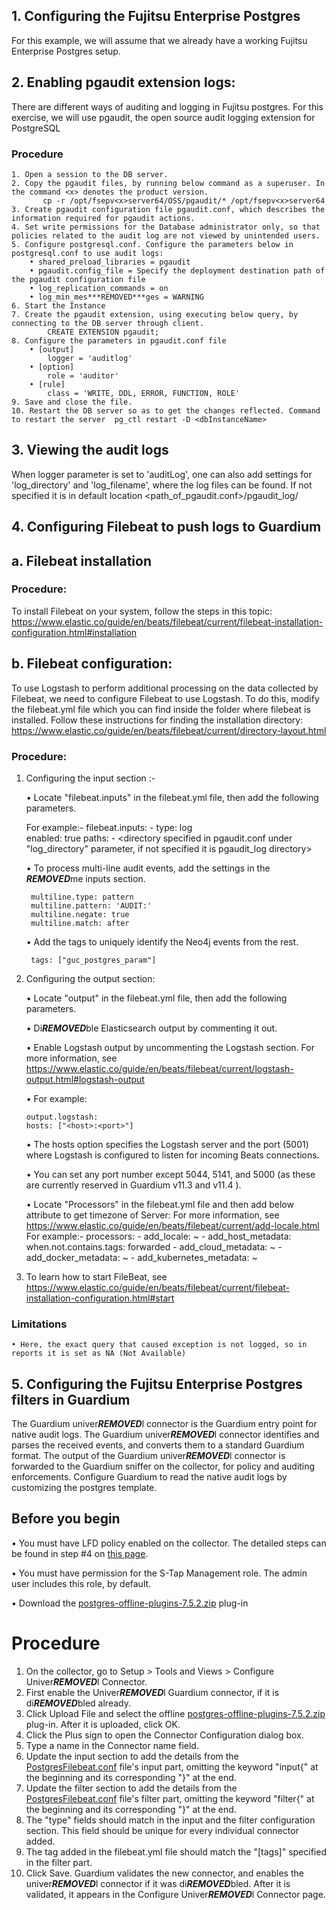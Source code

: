 ## 1. Configuring the Fujitsu Enterprise Postgres
For this example, we will assume that we already have a working Fujitsu Enterprise Postgres setup.

## 2. Enabling pgaudit extension logs:

There are different ways of auditing and logging in Fujitsu postgres. For this exercise, we will use pgaudit, the open
source audit logging extension for PostgreSQL 

### Procedure
	1. Open a session to the DB server.
	2. Copy the pgaudit files, by running below command as a superuser. In the command <x> denotes the product version.
	       cp -r /opt/fsepv<x>server64/OSS/pgaudit/* /opt/fsepv<x>server64
	3. Create pgaudit configuration file pgaudit.conf, which describes the information required for pgaudit actions.
	4. Set write permissions for the Database administrator only, so that policies related to the audit log are not viewed by unintended users.
	5. Configure postgresql.conf. Configure the parameters below in postgresql.conf to use audit logs:
		• shared_preload_libraries = pgaudit
		• pgaudit.config_file = Specify the deployment destination path of the pgaudit configuration file
		• log_replication_commands = on
		• log_min_mes***REMOVED***ges = WARNING
	6. Start the Instance
	7. Create the pgaudit extension, using executing below query, by connecting to the DB server through client.
			CREATE EXTENSION pgaudit;
	8. Configure the parameters in pgaudit.conf file
		• [output]
			logger = 'auditlog'
		• [option] 
			role = 'auditor'
		• [rule]
			class = 'WRITE, DDL, ERROR, FUNCTION, ROLE'
	9. Save and close the file.
	10. Restart the DB server so as to get the changes reflected. Command to restart the server  pg_ctl restart -D <dbInstanceName>

## 3. Viewing the audit logs

When logger parameter is set to 'auditLog', one can also add settings for 'log_directory' and 'log_filename', where the log files can be found. If not specified it is in default location <path_of_pgaudit.conf>/pgaudit_log/
	
## 4. Configuring Filebeat to push logs to Guardium

## a. Filebeat installation

### Procedure:

To install Filebeat on your system, follow the steps in this topic:
    https://www.elastic.co/guide/en/beats/filebeat/current/filebeat-installation-configuration.html#installation

## b. Filebeat configuration:

To use Logstash to perform additional processing on the data collected by Filebeat, we need to configure Filebeat to use Logstash. To do this, modify the filebeat.yml file which you can find inside the folder where filebeat is installed. Follow these instructions for finding the installation directory:
https://www.elastic.co/guide/en/beats/filebeat/current/directory-layout.html

### Procedure:

1. Configuring the input section :-

    • Locate "filebeat.inputs" in the filebeat.yml file, then add the following parameters.
																																														 
       
	For example:-
	   filebeat.inputs:
       - type: log   
       enabled: true
        paths:
       - <directory specified in pgaudit.conf under "log_directory" parameter, if not specified it is pgaudit_log directory>
	
	• To process multi-line audit events, add the settings in the ***REMOVED***me inputs section.
	
		multiline.type: pattern
		multiline.pattern: 'AUDIT:'
		multiline.negate: true
		multiline.match: after
	
	• Add the tags to uniquely identify the Neo4j events from the rest.
	
		tags: ["guc_postgres_param"]
	
 2. Configuring the output section:
	
	• Locate "output" in the filebeat.yml file, then add the following parameters.
					   
								

    • Di***REMOVED***ble Elasticsearch output by commenting it out.

	• Enable Logstash output by uncommenting the Logstash section. For more information, see https://www.elastic.co/guide/en/beats/filebeat/current/logstash-output.html#logstash-output

	• For example:

		output.logstash:
		hosts: ["<host>:<port>"]
	• The hosts option specifies the Logstash server and the port (5001) where Logstash is configured to listen for incoming Beats connections.

	• You can set any port number except 5044, 5141, and 5000 (as these are currently reserved in Guardium v11.3 and v11.4 ).
	
	• Locate "Processors" in the filebeat.yml file and then add below attribute to get timezone of Server:
	For more information, see https://www.elastic.co/guide/en/beats/filebeat/current/add-locale.html
	For example:-
       processors:
		- add_locale: ~
		- add_host_metadata:
			when.not.contains.tags: forwarded
		- add_cloud_metadata: ~
		- add_docker_metadata: ~
		- add_kubernetes_metadata: ~


3. To learn how to start FileBeat, see https://www.elastic.co/guide/en/beats/filebeat/current/filebeat-installation-configuration.html#start
	
	
### Limitations
	• Here, the exact query that caused exception is not logged, so in reports it is set as NA (Not Available)

	
## 5. Configuring the Fujitsu Enterprise Postgres filters in Guardium

The Guardium univer***REMOVED***l connector is the Guardium entry point for native audit logs. The Guardium univer***REMOVED***l connector identifies and parses the received events, and converts them to a standard Guardium format. The output of the Guardium univer***REMOVED***l connector is forwarded to the Guardium sniffer on the collector, for policy and auditing enforcements. Configure Guardium to read the native audit logs by customizing the postgres template.

## Before you begin
• You must have LFD policy enabled on the collector. The detailed steps can be found in step #4 on [this page](https://www.ibm.com/docs/en/guardium/11.4?topic=dpi-installing-testing-filter-input-plug-in-staging-guardium-system).

• You must have permission for the S-Tap Management role. The admin user includes this role, by default.
					 
• Download the [postgres-offline-plugins-7.5.2.zip](https://github.com/IBM/univer***REMOVED***l-connectors/blob/main/filter-plugin/logstash-filter-onPremPostgres-guardium/PostgresOverFilebeatPackage/postgres-offline-plugins-7.5.2.zip) plug-in

# Procedure
1. On the collector, go to Setup > Tools and Views > Configure Univer***REMOVED***l Connector.
2. First enable the Univer***REMOVED***l Guardium connector, if it is di***REMOVED***bled already.
3. Click Upload File and select the offline [postgres-offline-plugins-7.5.2.zip](https://github.com/IBM/univer***REMOVED***l-connectors/blob/main/filter-plugin/logstash-filter-onPremPostgres-guardium/PostgresOverFilebeatPackage/postgres-offline-plugins-7.5.2.zip)  plug-in. After it is uploaded, click OK.
4. Click the Plus sign to open the Connector Configuration dialog box.
5. Type a name in the Connector name field.
6. Update the input section to add the details from the [PostgresFilebeat.conf](https://github.com/IBM/univer***REMOVED***l-connectors/blob/main/filter-plugin/logstash-filter-onPremPostgres-guardium/PostgresFilebeat.conf) file's input part, omitting the keyword "input{" at the beginning and its corresponding "}" at the end.
7. Update the filter section to add the details from the [PostgresFilebeat.conf](https://github.com/IBM/univer***REMOVED***l-connectors/blob/main/filter-plugin/logstash-filter-onPremPostgres-guardium/PostgresFilebeat.conf) file's filter part, omitting the keyword "filter{" at the beginning and its corresponding "}" at the end.
8. The "type" fields should match in the input and the filter configuration section. This field should be unique for  every individual connector added.
9. The tag added in the filebeat.yml file should match the "[tags]" specified in the filter part.
10. Click Save. Guardium validates the new connector, and enables the univer***REMOVED***l connector if it was	di***REMOVED***bled. After it is validated, it appears in the Configure Univer***REMOVED***l Connector page.
